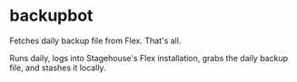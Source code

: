 # backupbot
Fetches daily backup file from Flex. That's all.

Runs daily, logs into Stagehouse's Flex installation, grabs the daily backup file, and stashes it locally.

